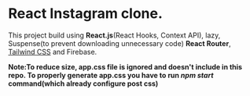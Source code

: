# React Instagram clone.

This project build using **React.js**(React Hooks, Context API), lazy, Suspense(to prevent downloading unnecessary code) **React Router**, [Tailwind CSS](https://tailwindcss.com/) and Firebase.

**Note:To reduce size, app.css file is ignored and doesn't include in this repo. To properly generate app.css you have to run _npm start_ command(which already configure post css)**
